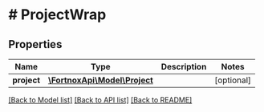 # # ProjectWrap

## Properties

Name | Type | Description | Notes
------------ | ------------- | ------------- | -------------
**project** | [**\FortnoxApi\Model\Project**](Project.md) |  | [optional]

[[Back to Model list]](../../README.md#models) [[Back to API list]](../../README.md#endpoints) [[Back to README]](../../README.md)
